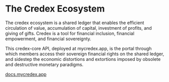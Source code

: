 # The Credex Ecosystem

The credex ecosystem is a shared ledger that enables the efficient circulation of value, accumulation of capital, investment of profits, and giving of gifts. Credex is a tool for financial inclusion, financial empowerment, and financial sovereignty.

This credex-core API, deployed at mycredex.app, is the portal through which members access their sovereign financial rights on the shared ledger, and sidestep the economic distortions and extortions imposed by obsolete and destructive monetary paradigms.

[docs.mycredex.app](https://docs.mycredex.app)
